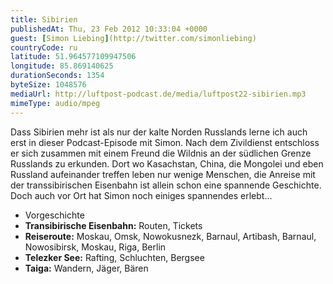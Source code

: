 ```yaml
---
title: Sibirien
publishedAt: Thu, 23 Feb 2012 10:33:04 +0000
guest: [Simon Liebing](http://twitter.com/simonliebing)
countryCode: ru
latitude: 51.964577109947506
longitude: 85.869140625
durationSeconds: 1354
byteSize: 1048576 
mediaUrl: http://luftpost-podcast.de/media/luftpost22-sibirien.mp3
mimeType: audio/mpeg
---
```


Dass Sibirien mehr ist als nur der kalte Norden Russlands lerne ich auch erst in dieser Podcast-Episode mit Simon. Nach dem Zivildienst entschloss er sich zusammen mit einem Freund die Wildnis an der südlichen Grenze Russlands zu erkunden. Dort wo Kasachstan, China, die Mongolei und eben Russland aufeinander treffen leben nur wenige Menschen, die Anreise mit der transsibirischen Eisenbahn ist allein schon eine spannende Geschichte. Doch auch vor Ort hat Simon noch einiges spannendes erlebt... 
* Vorgeschichte
* **Transibirische Eisenbahn:** Routen, Tickets
* **Reiseroute:** Moskau, Omsk, Nowokusnezk, Barnaul, Artibash, Barnaul, Nowosibirsk, Moskau, Riga, Berlin
* **Telezker See:** Rafting, Schluchten, Bergsee
* **Taiga:** Wandern, Jäger, Bären
